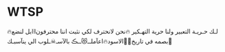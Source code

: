 # WTSP
🔥لـك حـريـة التعبير ولنا حرية التهـكير 🔥نحن لانحترف لكي نثبت اننا محترفون⛓بل لنضع بصمه في تاريخ👌🏻الاسود🔥اعآملــ😻ــڪ بالآسـ☠ـلوب الي ينآسبـك👹
